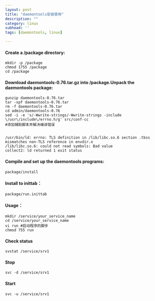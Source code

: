 ```yaml
---
layout: post
title: "daemontools安装使用"
description: ""
category: linux
subhead: ''
tags: [daemontools, linux]

---
```


#### Create a /package directory:
    mkdir -p /package
    chmod 1755 /package
    cd /package
    
#### Download daemontools-0.76.tar.gz into /package.Unpack the daemontools package:
    gunzip daemontools-0.76.tar
    tar -xpf daemontools-0.76.tar
    rm -f daemontools-0.76.tar
    cd admin/daemontools-0.76
    sed -i -e 's/-Wwrite-strings/-Wwrite-strings -include \/usr\/include\/errno.h/g' src/conf-cc 
    #添加辅助脚本并解决编译错误
 
 
    /usr/bin/ld: errno: TLS definition in /lib/libc.so.6 section .tbss mismatches non-TLS reference in envdir.o  
    /lib/libc.so.6: could not read symbols: Bad value  
    collect2: ld returned 1 exit status  
 
#### Compile and set up the daemontools programs:

    package/install
    
#### Install to inittab：
    
    package/run.inittab
    
#### Usage：

    mkdir /service/your_service_name
    cd /service/your_service_name
    vi run #启动程序的脚步
    chmod 755 run
 
#### Check status
    svstat /service/srv1
#### Stop
    svc -d /service/srv1
#### Start
    svc -u /service/srv1

